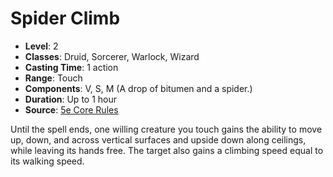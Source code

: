 # Spider Climb

- **Level**: 2
- **Classes**: Druid, Sorcerer, Warlock, Wizard
- **Casting Time**: 1 action
- **Range**: Touch
- **Components**: V, S, M (A drop of bitumen and a spider.)
- **Duration**: Up to 1 hour
- **Source**: [5e Core Rules](http://dnd.wizards.com/articles/features/systems-reference-document-srd)

Until the spell ends, one willing creature you touch gains the ability to move up, down, and across vertical surfaces and upside down along ceilings, while leaving its hands free. The target also gains a climbing speed equal to its walking speed.

